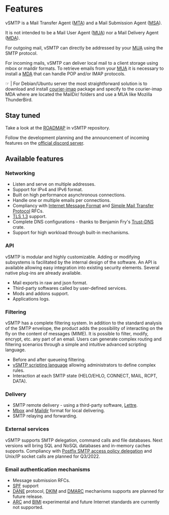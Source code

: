 # Features

vSMTP is a Mail Transfer Agent ([MTA]) and a Mail Submission Agent ([MSA]).

It is not intended to be a Mail User Agent ([MUA]) nor a Mail Delivery Agent ([MDA]).

For outgoing mail, vSMTP can directly be addressed by your [MUA] using the SMTP protocol.

For incoming mails, vSMTP can deliver local mail to a client storage using mbox or maildir formats. To retrieve emails from your [MUA] it is necessary to install a [MDA] that can handle POP and/or IMAP protocols.

&#9758; | For Debian/Ubuntu server the most straightforward solution is to download and install [courier-imap] package and specify to the courier-imap MDA where are located the MailDir/ folders and use a MUA like Mozilla ThunderBird.

[courier-imap]: https://packages.debian.org/search?keywords=courier-imap

[MUA]: ./term/agent.html#mua-mail-user-agent
[MTA]: ./term/agent.html#mta-mail-transfer-agent
[MSA]: ./term/agent.html#msa-mail-submission-agent
[MDA]: ./term/agent.html#mda-mail-delivery-agent

## Stay tuned

Take a look at the [ROADMAP](https://github.com/viridIT/vSMTP/blob/develop/ROADMAP.md) in vSMTP repository.

Follow the development planning and the announcement of incoming features on the [official discord server](https://discord.gg/N8JGBRBshf).

## Available features

### Networking

- Listen and serve on multiple addresses.
- Support for IPv4 and IPv6 format.
- Built on high performance asynchronous connections.
- Handle one or multiple emails per connections.
- Compliancy with [Internet Message Format] and [Simple Mail Transfer Protocol] RFCs.
- [TLS 1.3] support.
- Complete DNS configurations - thanks to Benjamin Fry's [Trust-DNS] crate.
- Support for high workload through built-in mechanisms.

[Internet Message Format]: https://datatracker.ietf.org/doc/html/rfc5322
[Simple Mail Transfer Protocol]: https://datatracker.ietf.org/doc/html/rfc5321
[TLS 1.3]: https://datatracker.ietf.org/doc/html/rfc8446
[Trust-DNS]: https://github.com/bluejekyll/trust-dns

### API

vSMTP is modular and highly customizable.  Adding or modifying subsystems is facilitated by the internal design of the software. An API is available allowing easy integration into existing security elements. Several native plug-ins are already available.

- Mail exports in raw and json format.
- Third-party softwares called by user-defined services.
- Mods and addons support.
- Applications logs.

### Filtering

vSMTP has a complete filtering system. In addition to the standard analysis of the SMTP envelope, the product adds the possibility of interacting on the fly on the content of messages (MIME). It is possible to filter, modify, encrypt, etc. any part of an email. Users can generate complex routing and filtering scenarios through a simple and intuitive advanced scripting language.

- Before and after queueing filtering.
- [vSMTP scripting language] allowing administrators to define complex rules.
- Interaction at each SMTP state (HELO/EHLO, CONNECT, MAIL, RCPT, DATA).

[vSMTP Scripting Language]: reference/vSL/vsl.md

### Delivery

- SMTP remote delivery - using a third-party software, [Lettre].
- [Mbox] and [Maildir] format for local delivering.
- SMTP relaying and forwarding.

[Mbox]: https://datatracker.ietf.org/doc/html/rfc4155
[Maildir]: https://en.wikipedia.org/wiki/Maildir
[Lettre]: https://github.com/lettre/lettre

### External services

vSMTP supports SMTP delegation, command calls and file databases.
Next versions will bring SQL and NoSQL databases and in-memory caches supports. Compliancy with [Postfix SMTP access policy delegation] and Unix/IP socket calls are planned for Q3/2022.

[Postfix SMTP access policy delegation]: http://www.postfix.org/SMTPD_POLICY_README.html

### Email authentication mechanisms

- Message submission RFCs.
- [SPF] support
- [DANE] protocol, [DKIM] and [DMARC] mechanisms supports are planned for future release.
- [ARC] and [BIMI] experimental and future Internet standards are currently not supported.

[DANE]: https://www.rfc-editor.org/rfc/rfc7671.html
[SPF]: https://www.rfc-editor.org/rfc/rfc7208.html
[DKIM]: https://www.rfc-editor.org/rfc/rfc6376.html
[DMARC]: https://www.rfc-editor.org/rfc/rfc7489.html
[ARC]: https://www.rfc-editor.org/rfc/rfc8617.html
[BIMI]: https://tools.ietf.org/id/draft-blank-ietf-bimi-00.html
